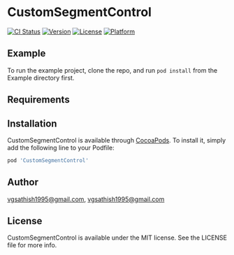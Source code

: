 # CustomSegmentControl

[![CI Status](https://img.shields.io/travis/vgsathish1995@gmail.com/CustomSegmentControl.svg?style=flat)](https://travis-ci.org/vgsathish1995@gmail.com/CustomSegmentControl)
[![Version](https://img.shields.io/cocoapods/v/CustomSegmentControl.svg?style=flat)](https://cocoapods.org/pods/CustomSegmentControl)
[![License](https://img.shields.io/cocoapods/l/CustomSegmentControl.svg?style=flat)](https://cocoapods.org/pods/CustomSegmentControl)
[![Platform](https://img.shields.io/cocoapods/p/CustomSegmentControl.svg?style=flat)](https://cocoapods.org/pods/CustomSegmentControl)

## Example

To run the example project, clone the repo, and run `pod install` from the Example directory first.

## Requirements

## Installation

CustomSegmentControl is available through [CocoaPods](https://cocoapods.org). To install
it, simply add the following line to your Podfile:

```ruby
pod 'CustomSegmentControl'
```

## Author

vgsathish1995@gmail.com, vgsathish1995@gmail.com

## License

CustomSegmentControl is available under the MIT license. See the LICENSE file for more info.
